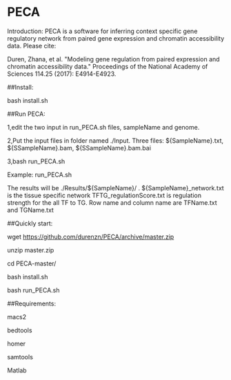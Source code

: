 # PECA

Introduction:
PECA is a software for inferring context specific gene regulatory network from paired gene expression and chromatin accessibility data.
Please cite: 

Duren, Zhana, et al. "Modeling gene regulation from paired expression and chromatin accessibility data." Proceedings of the National Academy of Sciences 114.25 (2017): E4914-E4923.

##Install:

bash install.sh

##Run PECA:

1,edit the two input in run_PECA.sh files, sampleName and genome.

2,Put the input files in folder named ./Input. Three files: ${SampleName}.txt, ${SSampleName}.bam, ${SSampleName}.bam.bai

3,bash run_PECA.sh

Example: run_PECA.sh

The results will be ./Results/${SampleName}/ .
${SampleName}_network.txt is the tissue specific network
TFTG_regulationScore.txt is regulation strength for the all TF to TG. Row name and column name are TFName.txt and TGName.txt

##Quickly start:

wget https://github.com/durenzn/PECA/archive/master.zip

unzip master.zip

cd PECA-master/

bash install.sh

bash run_PECA.sh

##Requirements:

macs2

bedtools

homer

samtools

Matlab



